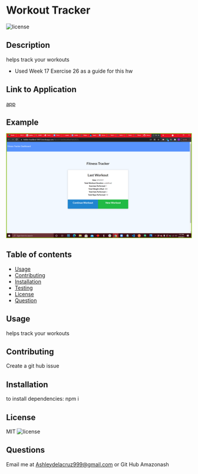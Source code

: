 # Workout Tracker
  ![license](https://img.shields.io/badge/license-MIT-blue.svg)
  ## Description
  helps track your workouts

  * Used Week 17 Exercise 26 as a guide for this hw

## Link to Application
[app](https://hidden-headland-59075.herokuapp.com/?id=6111b439e5ef0e47b432f27e/)

## Example
![Example1](example.png)
  ## Table of contents
  
  * [Usage](#usage)
  * [Contributing](#contributing)
  * [Installation](#installation)
  * [Testing](#testing)
  * [License](#license)
  * [Question](#question)
  
  ## Usage
   helps track your workouts 

  ## Contributing
  Create a git hub issue

  ## Installation
  to install dependencies:
  npm i

  

  ## License
  MIT
  ![license](https://img.shields.io/badge/license-MIT-blue.svg)

 ## Questions
 Email me at Ashleydelacruz999@gmail.com or Git Hub Amazonash
  

